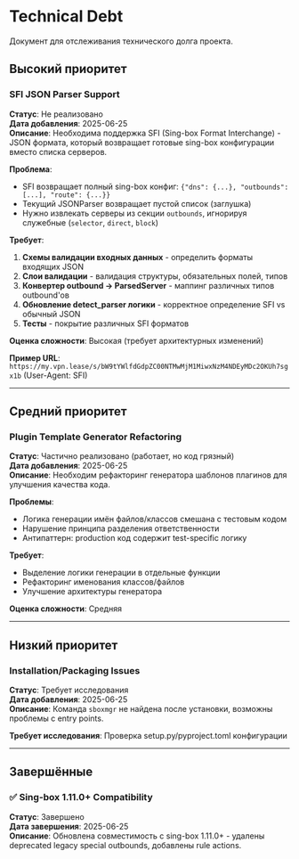# Technical Debt

Документ для отслеживания технического долга проекта.

## Высокий приоритет

### SFI JSON Parser Support
**Статус**: Не реализовано  
**Дата добавления**: 2025-06-25  
**Описание**: Необходима поддержка SFI (Sing-box Format Interchange) - JSON формата, который возвращает готовые sing-box конфигурации вместо списка серверов.

**Проблема**:
- SFI возвращает полный sing-box конфиг: `{"dns": {...}, "outbounds": [...], "route": {...}}`
- Текущий JSONParser возвращает пустой список (заглушка)
- Нужно извлекать серверы из секции `outbounds`, игнорируя служебные (`selector`, `direct`, `block`)

**Требует**:
1. **Схемы валидации входных данных** - определить форматы входящих JSON
2. **Слои валидации** - валидация структуры, обязательных полей, типов
3. **Конвертер outbound → ParsedServer** - маппинг различных типов outbound'ов
4. **Обновление detect_parser логики** - корректное определение SFI vs обычный JSON
5. **Тесты** - покрытие различных SFI форматов

**Оценка сложности**: Высокая (требует архитектурных изменений)

**Пример URL**: `https://my.vpn.lease/s/bW9tYWlfdGdpZC00NTMwMjM1MiwxNzM4NDEyMDc2OKUh7sgx1b` (User-Agent: SFI)

---

## Средний приоритет

### Plugin Template Generator Refactoring
**Статус**: Частично реализовано (работает, но код грязный)  
**Дата добавления**: 2025-06-25  
**Описание**: Необходим рефакторинг генератора шаблонов плагинов для улучшения качества кода.

**Проблемы**:
- Логика генерации имён файлов/классов смешана с тестовым кодом
- Нарушение принципа разделения ответственности
- Антипаттерн: production код содержит test-specific логику

**Требует**:
- Выделение логики генерации в отдельные функции
- Рефакторинг именования классов/файлов
- Улучшение архитектуры генератора

**Оценка сложности**: Средняя

---

## Низкий приоритет

### Installation/Packaging Issues
**Статус**: Требует исследования  
**Дата добавления**: 2025-06-25  
**Описание**: Команда `sboxmgr` не найдена после установки, возможны проблемы с entry points.

**Требует исследования**: Проверка setup.py/pyproject.toml конфигурации

---

## Завершённые

### ✅ Sing-box 1.11.0+ Compatibility
**Статус**: Завершено  
**Дата завершения**: 2025-06-25  
**Описание**: Обновлена совместимость с sing-box 1.11.0+ - удалены deprecated legacy special outbounds, добавлены rule actions. 